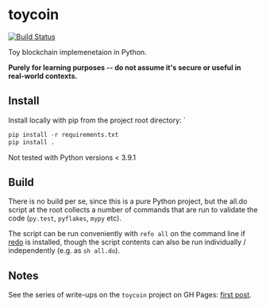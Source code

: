 # toycoin

[![Build Status](https://travis-ci.com/tkuriyama/toycoin.svg?branch=master)](https://travis-ci.com/tkuriyama/toycoin)

Toy blockchain implemenetaion in Python.

**Purely for learning purposes -- do not assume it's secure or useful in real-world contexts.**

## Install

Install locally with pip from the project root directory: `

```python
pip install -r requirements.txt
pip install .
```

Not tested with Python versions < 3.9.1


## Build

There is no build per se, since this is a pure Python project, but the all.do script at the root collects a number of commands that are run to validate the code (`py.test`, `pyflakes`, `mypy` etc).

The script can be run conveniently with `refo all` on the command line if [redo](https://redo.readthedocs.io/en/latest/) is installed, though the script contents can also be run individually / independently (e.g. as `sh all.do`).

## Notes

See the series of write-ups on the `toycoin` project on GH Pages: [first post](https://tkuriyama.github.io/crypto/2021/06/18/toycoin-part-1.html).




